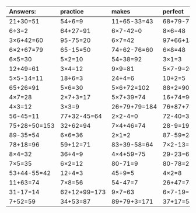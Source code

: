 | Answers: | practice | makes | perfect | ! |
| :--- | :--- | :--- | :--- | :--- |
| 21+30=51 | 54÷6=9 | 11+65-33=43 | 68+79-71=76 | 91+87+64=242 | 
| 6÷3=2 | 64+27=91 | 6×7-42=0 | 8×6=48 | 7×7=49 | 
| 3×6+42=60 | 95-75=20 | 6×7=42 | 97+66+18=181 | 83-52=31 | 
| 6×2+67=79 | 65-15=50 | 74+62-76=60 | 6×8=48 | 4×6=24 | 
| 6×5=30 | 5×2=10 | 54+38=92 | 3×1=3 | 67-3=64 | 
| 12+49=61 | 3×4=12 | 9×9=81 | 5×7-9=26 | 47-14=33 | 
| 5×5-14=11 | 18÷6=3 | 24÷4=6 | 10÷2=5 | 2×5=10 | 
| 65+26=91 | 5×6=30 | 5×6+72=102 | 88+2=90 | 23+54=77 | 
| 4×7=28 | 2×7+3=17 | 5×7+39=74 | 16+74=90 | 4×6-5=19 | 
| 4×3=12 | 3×3=9 | 26+79+79=184 | 76+87+73=236 | 37+5=42 | 
| 56-45=11 | 77+32-45=64 | 2×2-4=0 | 72-40=32 | 2×9-13=5 | 
| 75+28+50=153 | 32+62=94 | 7×4+46=74 | 28-9=19 | 5×9=45 | 
| 89-35=54 | 6×6=36 | 2×1=2 | 87-59=28 | 9×8=72 | 
| 78+18=96 | 59+12=71 | 83+39-58=64 | 7×2-13=1 | 88-84=4 | 
| 8×4=32 | 36÷4=9 | 4×4+59=75 | 29-23=6 | 6×7+47=89 | 
| 7×5=35 | 6×2=12 | 80-71=9 | 80-78=2 | 8×3=24 | 
| 53+44-55=42 | 12÷4=3 | 45÷9=5 | 4×2=8 | 60+32=92 | 
| 11+63=74 | 7×8=56 | 54-47=7 | 26+47=73 | 35÷7=5 | 
| 31-17=14 | 62+12+99=173 | 9×7=63 | 6×7-19=23 | 3×7=21 | 
| 7+52=59 | 34+53=87 | 89+79+3=171 | 37+17=54 | 3×9+44=71 | 
